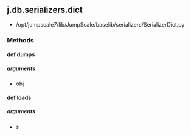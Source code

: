 ## j.db.serializers.dict

- /opt/jumpscale7/lib/JumpScale/baselib/serializers/SerializerDict.py

### Methods

#### def dumps 
##### arguments

- obj
#### def loads 
##### arguments

- s
